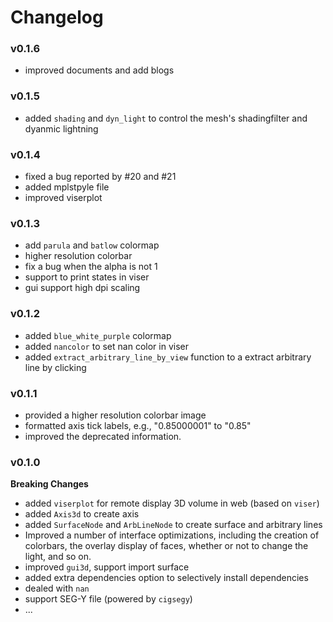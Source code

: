 # Changelog


### v0.1.6

- improved documents and add blogs


### v0.1.5

- added `shading` and `dyn_light` to control the mesh's shadingfilter and dyanmic lightning


### v0.1.4

- fixed a bug reported by #20 and #21
- added mplstpyle file
- improved viserplot


### v0.1.3

- add `parula` and `batlow` colormap
- higher resolution colorbar
- fix a bug when the alpha is not 1
- support to print states in viser
- gui support high dpi scaling

### v0.1.2

- added `blue_white_purple` colormap
- added `nancolor` to set nan color in viser
- added `extract_arbitrary_line_by_view` function to a extract arbitrary line by clicking


### v0.1.1

- provided a higher resolution colorbar image
- formatted axis tick labels, e.g., "0.85000001" to "0.85"
- improved the deprecated information.


### v0.1.0

**Breaking Changes**

- added `viserplot` for remote display 3D volume in web (based on `viser`)
- added `Axis3d` to create axis
- added `SurfaceNode` and `ArbLineNode` to create surface and arbitrary lines
- Improved a number of interface optimizations, including the creation of colorbars, the overlay display of faces, whether or not to change the light, and so on.
- improved `gui3d`, support import surface
- added extra dependencies option to selectively install dependencies
- dealed with `nan`
- support SEG-Y file (powered by `cigsegy`)
- ...